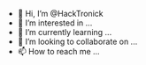 - 👋 Hi, I’m @HackTronick
- 👀 I’m interested in ...
- 🌱 I’m currently learning ...
- 💞️ I’m looking to collaborate on ...
- 📫 How to reach me ...

<!---
HackTronick/HackTronick is a ✨ special ✨ repository because its `README.md` (this file) appears on your GitHub profile.
You can click the Preview link to take a look at your changes.
--->
